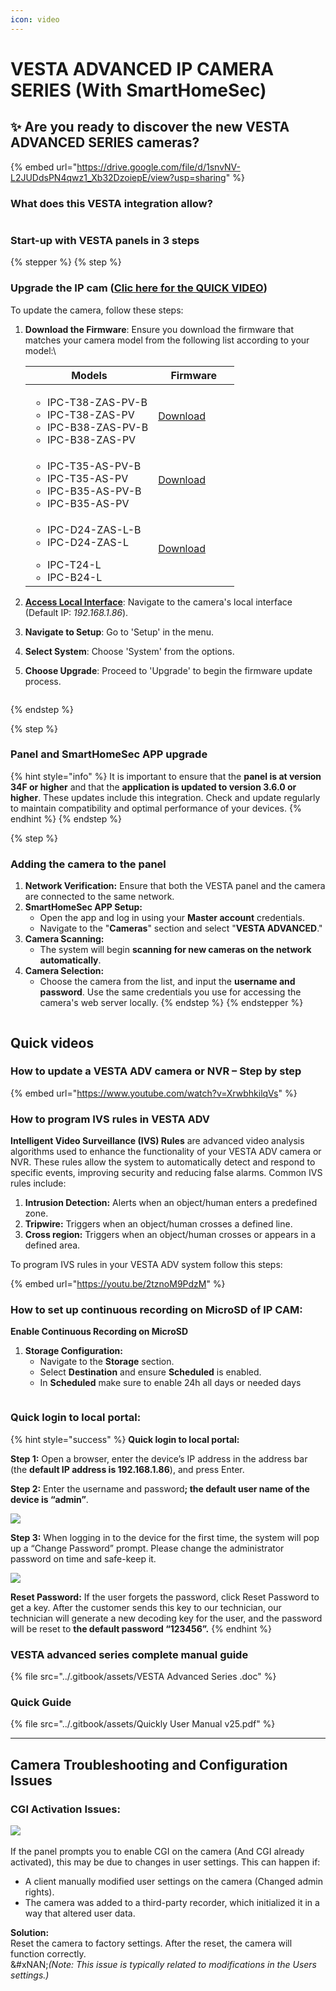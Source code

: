 ```yaml
---
icon: video
---
```


# VESTA ADVANCED IP CAMERA SERIES (With SmartHomeSec)

## ✨ Are you ready to discover the new VESTA ADVANCED SERIES cameras?

{% embed url="https://drive.google.com/file/d/1snvNV-L2JUDdsPN4qwz1_Xb32DzoiepE/view?usp=sharing" %}

### What does this VESTA integration allow?

<figure><img src="../.gitbook/assets/image (276).png" alt=""><figcaption></figcaption></figure>

### **Start-up with VESTA panels in 3 steps**

{% stepper %}
{% step %}
### Upgrade the IP cam ([Clic here for the QUICK VIDEO](vesta-advanced-ip-camera-series-with-smarthomesec.md#how-to-update-a-vesta-adv-camera-or-nvr-step-by-step))

To update the camera, follow these steps:

1.  **Download the Firmware**: Ensure you download the firmware that matches your camera model from the following list according to your model:\


    <table><thead><tr><th>Models</th><th width="114">Firmware</th></tr></thead><tbody><tr><td><ul><li>IPC-T38-ZAS-PV-B</li><li>IPC-T38-ZAS-PV</li><li>IPC-B38-ZAS-PV-B</li><li>IPC-B38-ZAS-PV</li></ul></td><td><a href="https://gofile.me/7yryF/u9fVnKEjg">Download</a></td></tr><tr><td><ul><li>IPC-T35-AS-PV-B</li><li>IPC-T35-AS-PV</li><li>IPC-B35-AS-PV-B</li><li>IPC-B35-AS-PV</li></ul></td><td><a href="https://gofile.me/7yryF/LJPMxKDbU">Download</a></td></tr><tr><td><ul><li>IPC-D24-ZAS-L-B</li><li>IPC-D24-ZAS-L</li></ul><ul><li>IPC-T24-L</li><li>IPC-B24-L</li></ul></td><td><a href="https://gofile.me/7yryF/HYczagZrp">Download</a></td></tr></tbody></table>


2. [**Access Local Interface**](vesta-advanced-ip-camera-series-with-smarthomesec.md#quick-login-to-local-portal): Navigate to the camera's local interface (Default IP: _192.168.1.86_).
3. **Navigate to Setup**: Go to 'Setup' in the menu.
4. **Select System**: Choose 'System' from the options.
5. **Choose Upgrade**: Proceed to 'Upgrade' to begin the firmware update process.

<figure><img src="../.gitbook/assets/image (275).png" alt=""><figcaption></figcaption></figure>
{% endstep %}

{% step %}
### Panel and SmartHomeSec APP upgrade

{% hint style="info" %}
It is important to ensure that the **panel is at version 34F or higher** and that the **application is updated to version 3.6.0 or higher**. These updates include this integration. Check and update regularly to maintain compatibility and optimal performance of your devices.
{% endhint %}
{% endstep %}

{% step %}
### Adding the camera to the panel

1. **Network Verification:** Ensure that both the VESTA panel and the camera are connected to the same network.
2. **SmartHomeSec APP Setup:**
   * Open the app and log in using your **Master account** credentials.
   * Navigate to the "**Cameras**" section and select "**VESTA ADVANCED**."
3. **Camera Scanning:**
   * The system will begin **scanning for new cameras on the network automatically**.
4. **Camera Selection:**
   * Choose the camera from the list, and input the **username and password**. Use the same credentials you use for accessing the camera's web server locally.
{% endstep %}
{% endstepper %}

<figure><img src="../.gitbook/assets/ADV-settings.gif" alt=""><figcaption></figcaption></figure>



## Quick videos

### How to update a VESTA ADV camera or NVR – Step by step

{% embed url="https://www.youtube.com/watch?v=XrwbhkilqVs" %}

### How to program IVS rules in VESTA ADV&#x20;

**Intelligent Video Surveillance (IVS) Rules** are advanced video analysis algorithms used to enhance the functionality of your VESTA ADV camera or NVR. These rules allow the system to automatically detect and respond to specific events, improving security and reducing false alarms. Common IVS rules include:

1. **Intrusion Detection:** Alerts when an object/human enters a predefined zone.
2. **Tripwire:** Triggers when an object/human crosses a defined line.
3. **Cross region:** Triggers when an object/human crosses or appears in a defined area.

To program IVS rules in your VESTA ADV system follow this steps:&#x20;

{% embed url="https://youtu.be/2tznoM9PdzM" %}

### How to set up continuous recording on MicroSD of IP CAM:

**Enable Continuous Recording on MicroSD**

1. **Storage Configuration:**
   * Navigate to the **Storage** section.
   * Select **Destination** and ensure **Scheduled** is enabled.
   * In **Scheduled** make sure to enable 24h all days or needed days

<figure><img src="../.gitbook/assets/step-step-SD.gif" alt=""><figcaption></figcaption></figure>



### **Quick login to local portal:**&#x20;

{% hint style="success" %}
**Quick login to local portal:**&#x20;



**Step 1:** Open a browser, enter the device’s IP address in the address bar (the **default IP address is 192.168.1.86**), and press Enter.

**Step 2:** Enter the username and passwor&#x64;**; the default user name of the device is “admin”**.

![](<../.gitbook/assets/image (216).png>)

**Step 3:** When logging in to the device for the first time, the system will pop up a “Change Password” prompt. Please change the administrator password on time and safe-keep it.

![](<../.gitbook/assets/image (217).png>)



**Reset Password:** If the user forgets the password, click Reset Password to get a key. After the customer sends this key to our technician, our technician will generate a new decoding key for the user, and the password will be reset to **the default password “123456”.**
{% endhint %}





### VESTA advanced series complete manual guide&#x20;

{% file src="../.gitbook/assets/VESTA Advanced Series .doc" %}

### Quick Guide

{% file src="../.gitbook/assets/Quickly User Manual v25.pdf" %}

***

## **Camera Troubleshooting and Configuration Issues**

### **CGI Activation Issues:**

![](<../.gitbook/assets/image (4).png>)\
\
If the panel prompts you to enable CGI on the camera (And CGI already activated), this may be due to changes in user settings. This can happen if:

* A client manually modified user settings on the camera (Changed admin rights).
* The camera was added to a third-party recorder, which initialized it in a way that altered user data.

**Solution:**\
Reset the camera to factory settings. After the reset, the camera will function correctly.\
&#xNAN;_(Note: This issue is typically related to modifications in the Users settings.)_

